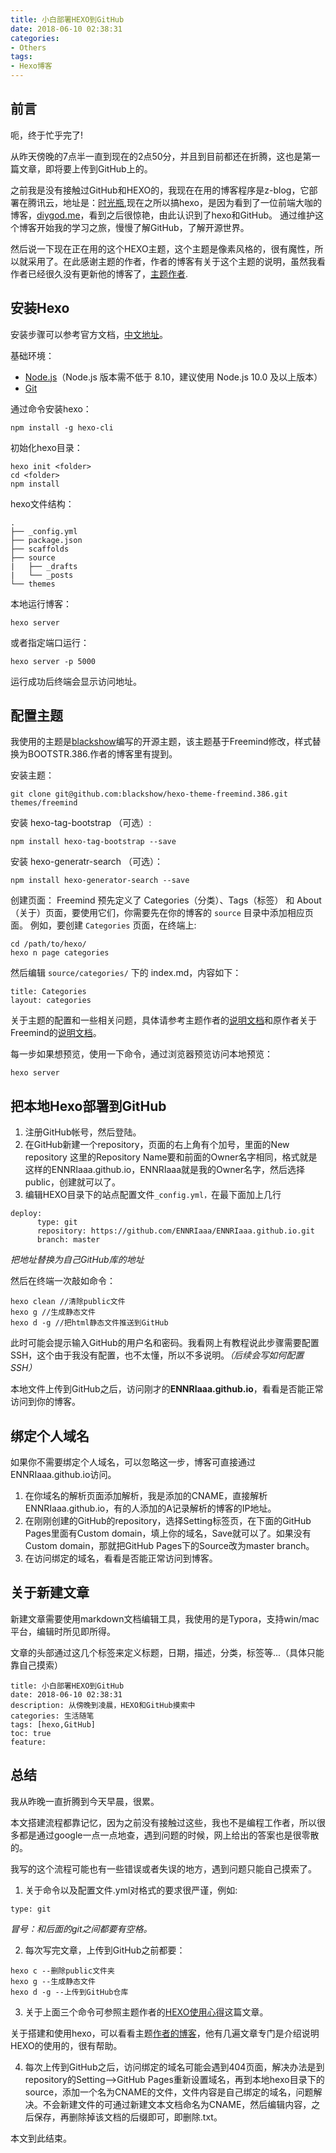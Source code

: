 ```yaml
---
title: 小白部署HEXO到GitHub
date: 2018-06-10 02:38:31
categories:
- Others
tags:
- Hexo博客
---
```


## 前言
呃，终于忙乎完了!

从昨天傍晚的7点半一直到现在的2点50分，并且到目前都还在折腾，这也是第一篇文章，即将要上传到GitHub上的。

之前我是没有接触过GitHub和HEXO的，我现在在用的博客程序是z-blog，它部署在腾讯云，地址是：[时光瓶](https:www.shiguangping.com),现在之所以搞hexo，是因为看到了一位前端大咖的博客，[diygod.me](https://diygod.me/)，看到之后很惊艳，由此认识到了hexo和GitHub。
通过维护这个博客开始我的学习之旅，慢慢了解GitHub，了解开源世界。  

然后说一下现在正在用的这个HEXO主题，这个主题是像素风格的，很有魔性，所以就采用了。在此感谢主题的作者，作者的博客有关于这个主题的说明，虽然我看作者已经很久没有更新他的博客了，[主题作者](http://blackshow.me/).

## 安装Hexo

安装步骤可以参考官方文档，[中文地址](https://hexo.io/zh-cn/docs/ )。

基础环境：

- [Node.js](http://nodejs.org/)（Node.js 版本需不低于 8.10，建议使用 Node.js 10.0 及以上版本）
- [Git](http://git-scm.com/)



通过命令安装hexo：

```shell
npm install -g hexo-cli
```

初始化hexo目录：

```shell
hexo init <folder>
cd <folder>
npm install
```

hexo文件结构：

```
.
├── _config.yml
├── package.json
├── scaffolds
├── source
|   ├── _drafts
|   └── _posts
└── themes
```



本地运行博客：

```shell
hexo server
```

或者指定端口运行：

```shell
hexo server -p 5000
```

运行成功后终端会显示访问地址。

## 配置主题

我使用的主题是[blackshow](http://blackshow.me "blackshow")编写的开源主题，该主题基于Freemind修改，样式替换为BOOTSTR.386.作者的博客里有提到。  

安装主题：  

```shell
git clone git@github.com:blackshow/hexo-theme-freemind.386.git themes/freemind
```

安装 hexo-tag-bootstrap （可选）:  

```shell
npm install hexo-tag-bootstrap --save
```

安装 hexo-generatr-search （可选）：  

```shell
npm install hexo-generator-search --save
```

创建页面：
Freemind 预先定义了 Categories（分类）、Tags（标签） 和 About（关于）页面，要使用它们，你需要先在你的博客的 `source` 目录中添加相应页面。
例如，要创建 `Categories` 页面，在终端上:  

```shell
cd /path/to/hexo/
hexo n page categories
```



然后编辑 `source/categories/` 下的 index.md，内容如下：  

```
title: Categories
layout: categories
```



关于主题的配置和一些相关问题，具体请参考主题作者的[说明文档](http://blackshow.me/2015/11/25/hexo-theme-freemind-386-readme-cn/ "说明")和原作者关于Freemind的[说明文档](http://www.hahack.com/codes/hexo-theme-freemind/ "说明文档")。  

每一步如果想预览，使用一下命令，通过浏览器预览访问本地预览：

```shell
hexo server
```



## 把本地Hexo部署到GitHub

1. 注册GitHub帐号，然后登陆。  
2. 在GitHub新建一个repository，页面的右上角有个加号，里面的New repository 
这里的Repository Name要和前面的Owner名字相同，格式就是这样的ENNRIaaa.github.io，ENNRIaaa就是我的Owner名字，然后选择public，创建就可以了。  
3. 编辑HEXO目录下的站点配置文件`_config.yml，`在最下面加上几行  
```
deploy:
      type: git
      repository: https://github.com/ENNRIaaa/ENNRIaaa.github.io.git
      branch: master
```

*把地址替换为自己GitHub库的地址*

然后在终端一次敲如命令：

```shell
hexo clean //清除public文件
hexo g //生成静态文件
hexo d -g //把html静态文件推送到GitHub
```



此时可能会提示输入GitHub的用户名和密码。我看网上有教程说此步骤需要配置SSH，这个由于我没有配置，也不太懂，所以不多说明。*（后续会写如何配置SSH）*

本地文件上传到GitHub之后，访问刚才的**ENNRIaaa.github.io**，看看是否能正常访问到你的博客。



## 绑定个人域名

如果你不需要绑定个人域名，可以忽略这一步，博客可直接通过ENNRIaaa.github.io访问。  
1. 在你域名的解析页面添加解析，我是添加的CNAME，直接解析ENNRIaaa.github.io，有的人添加的A记录解析的博客的IP地址。  
2. 在刚刚创建的GitHub的repository，选择Setting标签页，在下面的GitHub Pages里面有Custom domain，填上你的域名，Save就可以了。如果没有Custom domain，那就把GitHub Pages下的Source改为master branch。  
3. 在访问绑定的域名，看看是否能正常访问到博客。



## 关于新建文章

新建文章需要使用markdown文档编辑工具，我使用的是Typora，支持win/mac平台，编辑时所见即所得。

文章的头部通过这几个标签来定义标题，日期，描述，分类，标签等...（具体只能靠自己摸索）

```
title: 小白部署HEXO到GitHub
date: 2018-06-10 02:38:31
description: 从傍晚到凌晨，HEXO和GitHub摸索中
categories: 生活随笔
tags: [hexo,GitHub]
toc: true
feature:
```



## 总结

我从昨晚一直折腾到今天早晨，很累。

本文搭建流程都靠记忆，因为之前没有接触过这些，我也不是编程工作者，所以很多都是通过google一点一点地查，遇到问题的时候，网上给出的答案也是很零散的。

我写的这个流程可能也有一些错误或者失误的地方，遇到问题只能自己摸索了。  

1. 关于命令以及配置文件.yml对格式的要求很严谨，例如:  

```
type: git
```

*冒号：和后面的git之间都要有空格。*

2. 每次写完文章，上传到GitHub之前都要：

```shell
hexo c --删除public文件夹
hexo g --生成静态文件
hexo d -g --上传到GitHub仓库
```



3. 关于上面三个命令可参照主题作者的[HEXO使用心得](http://blackshow.me/2015/11/30/hexo-cheats/)这篇文章。

  关于搭建和使用hexo，可以看看主题[作者的博客](http://blackshow.me)，他有几遍文章专门是介绍说明HEXO的使用的，很有帮助。

4. 每次上传到GitHub之后，访问绑定的域名可能会遇到404页面，解决办法是到repository的Setting-->GitHub Pages重新设置域名，再到本地hexo目录下的source，添加一个名为CNAME的文件，文件内容是自己绑定的域名，问题解决。不会新建文件的可通过新建文本文档命名为CNAME，然后编辑内容，之后保存，再删除掉该文档的后缀即可，即删除.txt。

本文到此结束。
